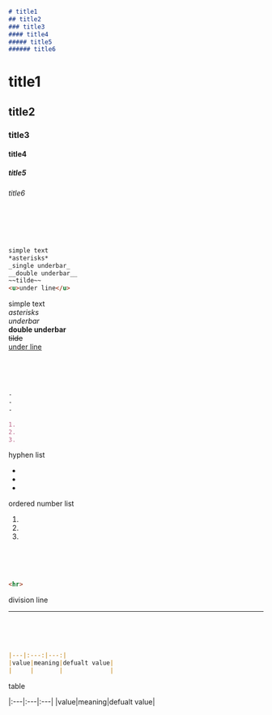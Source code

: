
```markdown
# title1
## title2
### title3
#### title4
##### title5
###### title6
```
# title1
## title2
### title3
#### title4
##### title5
###### title6

<br><br><br>

```markdown
simple text
*asterisks*
_single underbar_
__double underbar__
~~tilde~~
<u>under line</u>
```
simple text  
*asterisks*  
_underbar_  
__double underbar__  
~~tilde~~  
<u>under line</u>

<br><br><br>
```markdown
-
-
-

1. 
2. 
3. 
```
hyphen list

-
-
-

ordered number list

1. 
2. 
3. 

<br><br><br>

```markdown
<hr>
```
division line  
<hr>

<br><br><br>
```markdown
|---|:---:|---:|
|value|meaning|defualt value|
|     |       |             |
```
table  

|:---|:---|:---|
|value|meaning|defualt value|

